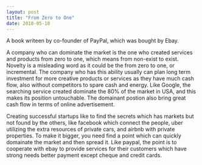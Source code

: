 ```yaml
---
layout: post
title: "From Zero to One"
date: 2018-05-18
---
```

A book writeen by co-founder of PayPal, which was bought by Ebay.

A company who can dominate the market is the one who created services and products from zero to one, which means from non-exist to exist. Novelty is a misleading word as it could be the from zero to one, or incremental. The company who has this ability usually can plan long term investment for more creative products or services as they have much cash flow, also without competitors to spare cash and energy. Like Google, the searching service created dominate the 80% of the market in USA, and this makes its position untouchable. The domainant postion also bring great cash flow in terms of online advertisement.

Creating successful startups like to find the secrets which has markets but not found by the others, like facebook which connect the people, uber utilizing the extra resources of private cars, and airbnb with private properties. To make it bigger, you need find a point which can quickly domainate the market and then spread it. Like paypal, the point is to cooperate with ebay to provide services for their customers which have strong needs better payment except cheque and credit cards.
